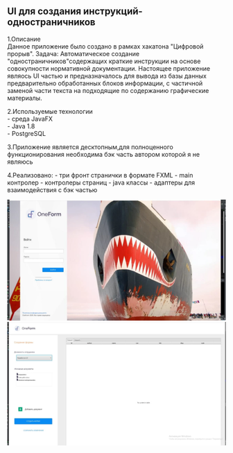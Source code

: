 ## UI для создания инструкций-одностраничников
1.Описание \
Данное приложение было создано в рамках хакатона "Цифровой прорыв". Задача: Автоматическое создание "одностраничников"содержащих краткие инструкции на основе совокупности нормативной документации.
    Настоящее приложение являось UI частью и предназначалось для вывода из базы данных предварительно обработанных
блоков информации, с частичной заменой части текста на подходящие по содержанию графические материалы.

2.Используемые технологии \
        - среда JavaFX \
        - Java 1.8 \
        - PostgreSQL
    
3.Приложение является десктопным,для полноценного функционирования необходима бэк часть автором которой я не являюсь

4.Реализовано:
    - три фронт странички в формате FXML
    - main контролер
    - контролеры страниц
    - java классы - адаптеры для взаимодействия с бэк частью  


![](src/sample/image/picMain.jpg)
![](src/sample/image/picS.jpg)